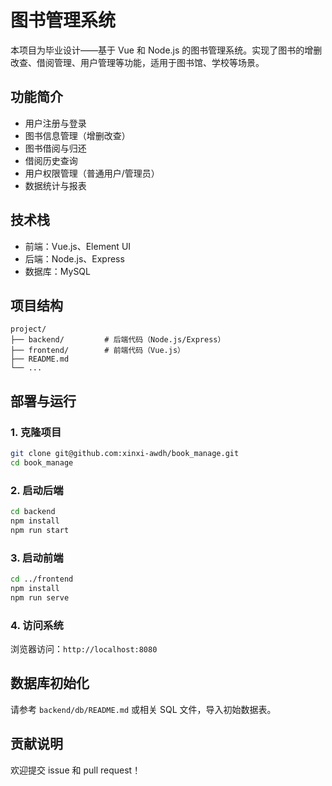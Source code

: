 # 图书管理系统

本项目为毕业设计——基于 Vue 和 Node.js 的图书管理系统。实现了图书的增删改查、借阅管理、用户管理等功能，适用于图书馆、学校等场景。

## 功能简介

- 用户注册与登录
- 图书信息管理（增删改查）
- 图书借阅与归还
- 借阅历史查询
- 用户权限管理（普通用户/管理员）
- 数据统计与报表

## 技术栈

- 前端：Vue.js、Element UI
- 后端：Node.js、Express
- 数据库：MySQL

## 项目结构

```
project/
├── backend/         # 后端代码（Node.js/Express）
├── frontend/        # 前端代码（Vue.js）
├── README.md
└── ...
```

## 部署与运行

### 1. 克隆项目

```bash
git clone git@github.com:xinxi-awdh/book_manage.git
cd book_manage
```

### 2. 启动后端

```bash
cd backend
npm install
npm run start
```

### 3. 启动前端

```bash
cd ../frontend
npm install
npm run serve
```

### 4. 访问系统

浏览器访问：`http://localhost:8080`

## 数据库初始化

请参考 `backend/db/README.md` 或相关 SQL 文件，导入初始数据表。

## 贡献说明

欢迎提交 issue 和 pull request！




